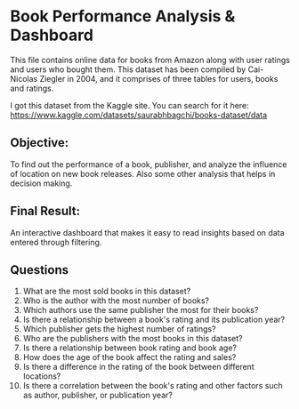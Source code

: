 # Book Performance Analysis & Dashboard
This file contains online data for books from Amazon along with user ratings and users who bought them. This dataset has been compiled by Cai-Nicolas Ziegler in 2004, and it comprises of three tables for users, books and ratings.

I got this dataset from the Kaggle site. You can search for it here:  
https://www.kaggle.com/datasets/saurabhbagchi/books-dataset/data

## Objective:
To find out the performance of a book, publisher, and analyze the influence of location on new book releases. Also some other analysis that helps in decision making.

## Final Result:
An interactive dashboard that makes it easy to read insights based on data entered through filtering.

## Questions
1. What are the most sold books in this dataset?
2. Who is the author with the most number of books?
3. Which authors use the same publisher the most for their books?
4. Is there a relationship between a book's rating and its publication year?
5. Which publisher gets the highest number of ratings?
6. Who are the publishers with the most books in this dataset?
7. Is there a relationship between book rating and book age?
8. How does the age of the book affect the rating and sales?
9. Is there a difference in the rating of the book between different locations?
10. Is there a correlation between the book's rating and other factors such as author, publisher, or publication year?
